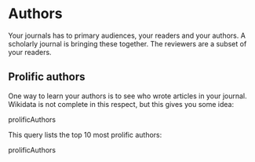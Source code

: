 # Authors

Your journals has to primary audiences, your readers and your authors. A scholarly journal
is bringing these together. The reviewers are a subset of your readers.

## Prolific authors

One way to learn your authors is to see who wrote articles in your journal. Wikidata
is not complete in this respect, but this gives you some idea:

<sparql>prolificAuthors</sparql>

This query lists the top 10 most prolific authors:

<out>prolificAuthors</out>




